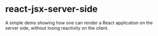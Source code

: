 react-jsx-server-side
=====================

A simple demo showing how one can render a React application on the server side, without losing reactivity on the client.
